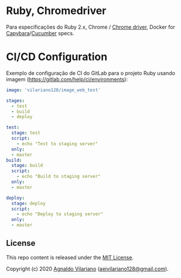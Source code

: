 # Ruby, Chromedriver

Para especificações do Ruby 2.x, Chrome / [Chrome driver](https://sites.google.com/a/chromium.org/chromedriver/), 
Docker for [Capybara](https://github.com/teamcapybara/capybara)/[Cucumber](https://github.com/cucumber/cucumber) specs.


# CI/CD Configuration

Exemplo de configuração de CI do GitLab para o projeto Ruby usando imagem (https://gitlab.com/help/ci/environments):

```yaml
image: 'vilariano128/image_web_test'

stages:
  - test
  - build
  - deploy

test:
  stage: test
  script:
    - echo "Test to staging server"
  only:
  - master
build:
  stage: build
  script:
    - echo "Build to staging server"
  only:
  - master

deploy:
  stage: deploy
  script:
    - echo "Deploy to staging server"
  only:
  - master

```

## License

This repo content is released under the [MIT License](http://www.opensource.org/licenses/MIT).

Copyright (c) 2020 [Agnaldo Vilariano](https://vilariano.gitlab.io/html-page-naldo/) (aejvilariano128@gmail.com).
